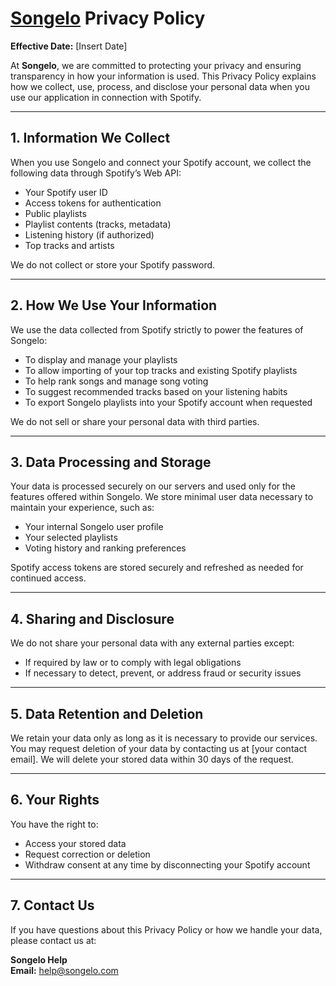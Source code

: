 # [Songelo](https://songelo.com) Privacy Policy

**Effective Date:** [Insert Date]

At **Songelo**, we are committed to protecting your privacy and ensuring transparency in how your information is used. This Privacy Policy explains how we collect, use, process, and disclose your personal data when you use our application in connection with Spotify.

---

## 1. Information We Collect

When you use Songelo and connect your Spotify account, we collect the following data through Spotify’s Web API:

- Your Spotify user ID
- Access tokens for authentication
- Public playlists
- Playlist contents (tracks, metadata)
- Listening history (if authorized)
- Top tracks and artists

We do not collect or store your Spotify password.

---

## 2. How We Use Your Information

We use the data collected from Spotify strictly to power the features of Songelo:

- To display and manage your playlists
- To allow importing of your top tracks and existing Spotify playlists
- To help rank songs and manage song voting
- To suggest recommended tracks based on your listening habits
- To export Songelo playlists into your Spotify account when requested

We do not sell or share your personal data with third parties.

---

## 3. Data Processing and Storage

Your data is processed securely on our servers and used only for the features offered within Songelo. We store minimal user data necessary to maintain your experience, such as:

- Your internal Songelo user profile
- Your selected playlists
- Voting history and ranking preferences

Spotify access tokens are stored securely and refreshed as needed for continued access.

---

## 4. Sharing and Disclosure

We do not share your personal data with any external parties except:

- If required by law or to comply with legal obligations
- If necessary to detect, prevent, or address fraud or security issues

---

## 5. Data Retention and Deletion

We retain your data only as long as it is necessary to provide our services. You may request deletion of your data by contacting us at [your contact email]. We will delete your stored data within 30 days of the request.

---

## 6. Your Rights

You have the right to:

- Access your stored data
- Request correction or deletion
- Withdraw consent at any time by disconnecting your Spotify account

---

## 7. Contact Us

If you have questions about this Privacy Policy or how we handle your data, please contact us at:

**Songelo Help**  
**Email:** help@songelo.com